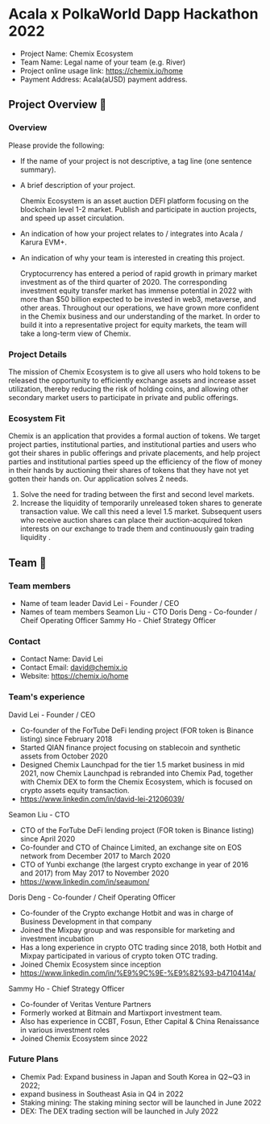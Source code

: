 # Acala x PolkaWorld Dapp Hackathon 2022

- Project Name: Chemix Ecosystem
- Team Name: Legal name of your team (e.g. River)
- Project online usage link: https://chemix.io/home
- Payment Address: Acala(aUSD) payment address.

## Project Overview 📄

### Overview

Please provide the following:

- If the name of your project is not descriptive, a tag line (one sentence summary).
- A brief description of your project.
	
	Chemix Ecosystem is an asset auction DEFI platform focusing on the blockchain level 1-2 market. Publish and participate in auction projects, and speed up asset circulation.

- An indication of how your project relates to / integrates into Acala / Karura EVM+.
- An indication of why your team is interested in creating this project.

	Cryptocurrency has entered a period of rapid growth in primary market investment as of the third quarter of 2020. The corresponding investment equity transfer market has immense potential in 2022 with more than $50 billion expected to be invested in web3, metaverse, and other areas. Throughout our operations, we have grown more confident in the Chemix business and our understanding of the market. In order to build it into a representative project for equity markets, the team will take a long-term view of Chemix.

### Project Details

The mission of Chemix Ecosystem is to give all users who hold tokens to be released the opportunity to efficiently exchange assets and increase asset utilization, thereby reducing the risk of holding coins, and allowing other secondary market users to participate in private and public offerings.

### Ecosystem Fit

Chemix is an application that provides a formal auction of tokens. We target project parties, institutional parties, and institutional parties and users who got their shares in public offerings and private placements, and help project parties and institutional parties speed up the efficiency of the flow of money in their hands by auctioning their shares of tokens that they have not yet gotten their hands on.
Our application solves 2 needs.
1. Solve the need for trading between the first and second level markets.
2. Increase the liquidity of temporarily unreleased token shares to generate transaction value.
We call this need a level 1.5 market.
Subsequent users who receive auction shares can place their auction-acquired token interests on our exchange to trade them and continuously gain trading liquidity .


## Team 👥

### Team members

- Name of team leader
	David Lei  -  Founder / CEO
- Names of team members
	Seamon Liu  -  CTO
	Doris Deng  -  Co-founder / Cheif Operating Officer
	Sammy Ho  -  Chief Strategy Officer

### Contact

- Contact Name: David Lei
- Contact Email: david@chemix.io
- Website: https://chemix.io/home

### Team's experience

David Lei  -  Founder / CEO   

+ Co-founder of the ForTube DeFi lending project (FOR token is Binance listing) since February 2018   
+ Started QIAN finance project focusing on stablecoin and synthetic assets from October 2020   
+ Designed Chemix Launchpad for the tier 1.5 market business in mid 2021, now Chemix Launchpad is rebranded into Chemix Pad, together with Chemix DEX to form the Chemix Ecosystem, which is focused on crypto assets equity transaction.    
+ https://www.linkedin.com/in/david-lei-21206039/   
   
   
Seamon Liu  -  CTO   
+ CTO of the ForTube DeFi lending project (FOR token is Binance listing) since April 2020   
+ Co-founder and CTO of Chaince Limited, an exchange site on EOS network from December 2017 to March 2020   
+ CTO of Yunbi exchange (the largest crypto exchange in year of 2016 and 2017) from May 2017 to November 2020   
+ https://www.linkedin.com/in/seaumon/   
   
   
Doris Deng  -  Co-founder / Cheif Operating Officer   
+ Co-founder of the Crypto exchange Hotbit and was in charge of Business Development in that company   
+ Joined the Mixpay group and was responsible for marketing and investment incubation   
+ Has a long experience in crypto OTC trading since 2018, both Hotbit and Mixpay participated in various of crypto token OTC trading.    
+ Joined Chemix Ecosystem since inception   
+ https://www.linkedin.com/in/%E9%9C%9E-%E9%82%93-b4710414a/   
   
   
Sammy Ho  -  Chief Strategy Officer   
+ Co-founder of Veritas Venture Partners   
+ Formerly worked at Bitmain and Martixport investment team.   
+ Also has experience in CCBT, Fosun, Ether Capital & China Renaissance in various investment roles    
+ Joined Chemix Ecosystem since 2022

### Future Plans

+ Chemix Pad: Expand business in Japan and South Korea in Q2~Q3 in 2022; 
+ expand business in Southeast Asia in Q4 in 2022
+ Staking mining: The staking mining sector will be launched in June 2022
+ DEX: The DEX trading section will be launched in July 2022
